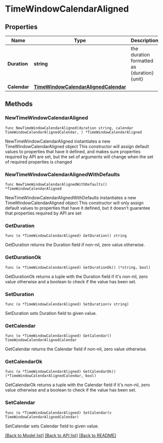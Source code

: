 # TimeWindowCalendarAligned

## Properties

Name | Type | Description | Notes
------------ | ------------- | ------------- | -------------
**Duration** | **string** | the duration formatted as {duration}{unit} | 
**Calendar** | [**TimeWindowCalendarAlignedCalendar**](TimeWindowCalendarAlignedCalendar.md) |  | 

## Methods

### NewTimeWindowCalendarAligned

`func NewTimeWindowCalendarAligned(duration string, calendar TimeWindowCalendarAlignedCalendar, ) *TimeWindowCalendarAligned`

NewTimeWindowCalendarAligned instantiates a new TimeWindowCalendarAligned object
This constructor will assign default values to properties that have it defined,
and makes sure properties required by API are set, but the set of arguments
will change when the set of required properties is changed

### NewTimeWindowCalendarAlignedWithDefaults

`func NewTimeWindowCalendarAlignedWithDefaults() *TimeWindowCalendarAligned`

NewTimeWindowCalendarAlignedWithDefaults instantiates a new TimeWindowCalendarAligned object
This constructor will only assign default values to properties that have it defined,
but it doesn't guarantee that properties required by API are set

### GetDuration

`func (o *TimeWindowCalendarAligned) GetDuration() string`

GetDuration returns the Duration field if non-nil, zero value otherwise.

### GetDurationOk

`func (o *TimeWindowCalendarAligned) GetDurationOk() (*string, bool)`

GetDurationOk returns a tuple with the Duration field if it's non-nil, zero value otherwise
and a boolean to check if the value has been set.

### SetDuration

`func (o *TimeWindowCalendarAligned) SetDuration(v string)`

SetDuration sets Duration field to given value.


### GetCalendar

`func (o *TimeWindowCalendarAligned) GetCalendar() TimeWindowCalendarAlignedCalendar`

GetCalendar returns the Calendar field if non-nil, zero value otherwise.

### GetCalendarOk

`func (o *TimeWindowCalendarAligned) GetCalendarOk() (*TimeWindowCalendarAlignedCalendar, bool)`

GetCalendarOk returns a tuple with the Calendar field if it's non-nil, zero value otherwise
and a boolean to check if the value has been set.

### SetCalendar

`func (o *TimeWindowCalendarAligned) SetCalendar(v TimeWindowCalendarAlignedCalendar)`

SetCalendar sets Calendar field to given value.



[[Back to Model list]](../README.md#documentation-for-models) [[Back to API list]](../README.md#documentation-for-api-endpoints) [[Back to README]](../README.md)


